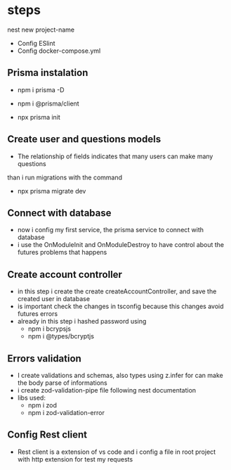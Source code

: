 # steps

nest new project-name

- Config ESlint
- Config docker-compose.yml

## Prisma instalation

- npm i prisma -D
- npm i @prisma/client

- npx prisma init

## Create user and questions models

- The relationship of fields indicates that many users can make many questions

than i run migrations with the command

- npx prisma migrate dev

## Connect with database

- now i config my first service, the prisma service to connect with database
- i use the OnModuleInit and OnModuleDestroy to have control about the futures problems that happens

## Create account controller

- in this step i create the create createAccountController, and save the created user in database
- is important check the changes in tsconfig because this changes avoid futures errors
- already in this step i hashed password using
  - npm i bcrypsjs
  - npm i @types/bcryptjs

## Errors validation

- I create validations and schemas, also types using z.infer for can make the body parse of informations
- i create zod-validation-pipe file following nest documentation
- libs used:
  - npm i zod
  - npm i zod-validation-error

## Config Rest client

- Rest client is a extension of vs code and i config a file in root project with http extension for test my requests
